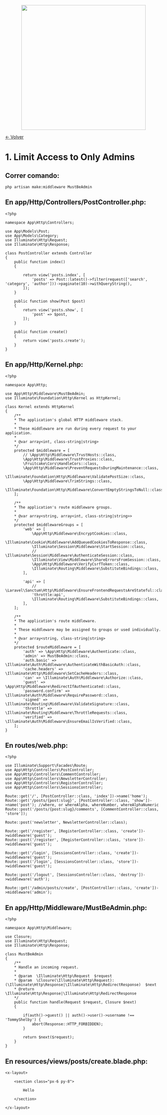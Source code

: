 <p align="center"><a href="https://laravel.com" target="_blank"><img src="https://raw.githubusercontent.com/laravel/art/master/logo-lockup/5%20SVG/2%20CMYK/1%20Full%20Color/laravel-logolockup-cmyk-red.svg" width="400"></a></p>

[<- Volver](../../README.md)

# 1. Limit Access to Only Admins

## Correr comando:

    php artisan make:middleware MustBeAdmin

## En app/Http/Controllers/PostController.php:

    <?php

    namespace App\Http\Controllers;

    use App\Models\Post;
    use App\Models\Category;
    use Illuminate\Http\Request;
    use Illuminate\Http\Response;

    class PostController extends Controller
    {
        public function index()
        {
            
            return view('posts.index', [
                'posts' => Post::latest()->filter(request(['search', 'category', 'author']))->paginate(10)->withQueryString(),
            ]);
        }

        public function show(Post $post)
        {
            return view('posts.show', [
                'post' => $post,
            ]);
        }

        public function create()
        {
            return view('posts.create');
        }
    }

## En app/Http/Kernel.php:

    <?php

    namespace App\Http;

    use App\Http\Middleware\MustBeAdmin;
    use Illuminate\Foundation\Http\Kernel as HttpKernel;

    class Kernel extends HttpKernel
    {
        /**
        * The application's global HTTP middleware stack.
        *
        * These middleware are run during every request to your application.
        *
        * @var array<int, class-string|string>
        */
        protected $middleware = [
            // \App\Http\Middleware\TrustHosts::class,
            \App\Http\Middleware\TrustProxies::class,
            \Fruitcake\Cors\HandleCors::class,
            \App\Http\Middleware\PreventRequestsDuringMaintenance::class,
            \Illuminate\Foundation\Http\Middleware\ValidatePostSize::class,
            \App\Http\Middleware\TrimStrings::class,
            \Illuminate\Foundation\Http\Middleware\ConvertEmptyStringsToNull::class,
        ];

        /**
        * The application's route middleware groups.
        *
        * @var array<string, array<int, class-string|string>>
        */
        protected $middlewareGroups = [
            'web' => [
                \App\Http\Middleware\EncryptCookies::class,
                \Illuminate\Cookie\Middleware\AddQueuedCookiesToResponse::class,
                \Illuminate\Session\Middleware\StartSession::class,
                // \Illuminate\Session\Middleware\AuthenticateSession::class,
                \Illuminate\View\Middleware\ShareErrorsFromSession::class,
                \App\Http\Middleware\VerifyCsrfToken::class,
                \Illuminate\Routing\Middleware\SubstituteBindings::class,
            ],

            'api' => [
                // \Laravel\Sanctum\Http\Middleware\EnsureFrontendRequestsAreStateful::class,
                'throttle:api',
                \Illuminate\Routing\Middleware\SubstituteBindings::class,
            ],
        ];

        /**
        * The application's route middleware.
        *
        * These middleware may be assigned to groups or used individually.
        *
        * @var array<string, class-string|string>
        */
        protected $routeMiddleware = [
            'auth' => \App\Http\Middleware\Authenticate::class,
            'admin' => MustBeAdmin::class,
            'auth.basic' => \Illuminate\Auth\Middleware\AuthenticateWithBasicAuth::class,
            'cache.headers' => \Illuminate\Http\Middleware\SetCacheHeaders::class,
            'can' => \Illuminate\Auth\Middleware\Authorize::class,
            'guest' => \App\Http\Middleware\RedirectIfAuthenticated::class,
            'password.confirm' => \Illuminate\Auth\Middleware\RequirePassword::class,
            'signed' => \Illuminate\Routing\Middleware\ValidateSignature::class,
            'throttle' => \Illuminate\Routing\Middleware\ThrottleRequests::class,
            'verified' => \Illuminate\Auth\Middleware\EnsureEmailIsVerified::class,
        ];
    }

## En routes/web.php:

    <?php

    use Illuminate\Support\Facades\Route;
    use App\Http\Controllers\PostController;
    use App\Http\Controllers\CommentController;
    use App\Http\Controllers\NewsletterController;
    use App\Http\Controllers\RegisterController;
    use App\Http\Controllers\SessionsController;

    Route::get('/', [PostController::class, 'index'])->name('home');
    Route::get('/posts/{post:slug}', [PostController::class, 'show'])->name('post'); //where, or whereAlpha, whereNumber, whereAlphaNumeric
    Route::post('/posts/{post:slug}/comments', [CommentController::class, 'store']);

    Route::post('newsletter', NewsletterController::class);

    Route::get('/register', [RegisterController::class, 'create'])->widdleware('guest');
    Route::post('/register', [RegisterController::class, 'store'])->widdleware('guest');

    Route::get('/login', [SessionsController::class, 'create'])->widdleware('guest');
    Route::post('/login', [SessionsController::class, 'store'])->widdleware('guest');

    Route::post('/logout', [SessionsController::class, 'destroy'])->widdleware('auth');

    Route::get('/admin/posts/create', [PostController::class, 'create'])->middleware('admin');

## En app/Http/Middleware/MustBeAdmin.php:

    <?php

    namespace App\Http\Middleware;

    use Closure;
    use Illuminate\Http\Request;
    use Illuminate\Http\Response;

    class MustBeAdmin
    {
        /**
        * Handle an incoming request.
        *
        * @param  \Illuminate\Http\Request  $request
        * @param  \Closure(\Illuminate\Http\Request): (\Illuminate\Http\Response|\Illuminate\Http\RedirectResponse)  $next
        * @return \Illuminate\Http\Response|\Illuminate\Http\RedirectResponse
        */
        public function handle(Request $request, Closure $next)
        {

            if(auth()->guest() || auth()->user()->username !== 'TommyShelby') {
                abort(Response::HTTP_FORBIDDEN);
            }

            return $next($request);
        }
    }

## En resources/views/posts/create.blade.php:

    <x-layout>

        <section class="px-6 py-8">
            
            Hello

        </section>

    </x-layout>